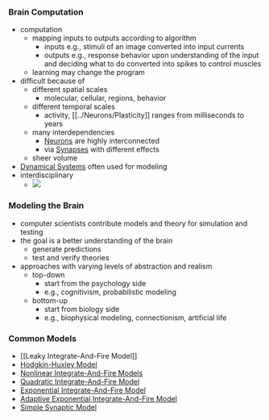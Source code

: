 ### Brain Computation
+ computation
	+ mapping inputs to outputs according to algorithm
		+ inputs e.g., stimuli of an image converted into input currents
		+ outputs e.g., response behavior upon understanding of the input and deciding what to do converted into spikes to control muscles
	+ learning may change the program
+ difficult because of
	+ different spatial scales
		+ molecular, cellular, regions, behavior
	+ different temporal scales
		+ activity, [[../Neurons/Plasticity]] ranges from milliseconds to years
	+ many interdependencies
		+ [Neurons](../Neurons/Neurons.md) are highly interconnected
		+ via [Synapses](../Neurons/Synapses.md) with different effects
	+ sheer volume	
+ [Dynamical Systems](Dynamical%20Systems.md) often used for modeling
+ interdisciplinary
	+ ![](../../../../z_images/Pasted%20image%2020250616104713.png)

### Modeling the Brain
+ computer scientists contribute models and theory for simulation and testing
+ the goal is a better understanding of the brain
	+ generate predictions
	+ test and verify theories
+ approaches with varying levels of abstraction and realism
	+ top-down
		+ start from the psychology side
		+ e.g., cognitivism, probabilistic modeling
	+ bottom-up
		+ start from biology side
		+ e.g., biophysical modeling, connectionism, artificial life

### Common Models
+ [[Leaky Integrate-And-Fire Model]]
+ [Hodgkin-Huxley Model](Hodgkin-Huxley%20Model.md)
+ [Nonlinear Integrate-And-Fire Models](Nonlinear%20Integrate-And-Fire%20Models.md)
+ [Quadratic Integrate-And-Fire Model](Quadratic%20Integrate-And-Fire%20Model.md)
+ [Exponential Integrate-And-Fire Model](Exponential%20Integrate-And-Fire%20Model.md)
+ [Adaptive Exponential Integrate-And-Fire Model](Adaptive%20Exponential%20Integrate-And-Fire%20Model.md)
+ [Simple Synaptic Model](Simple%20Synaptic%20Model.md)